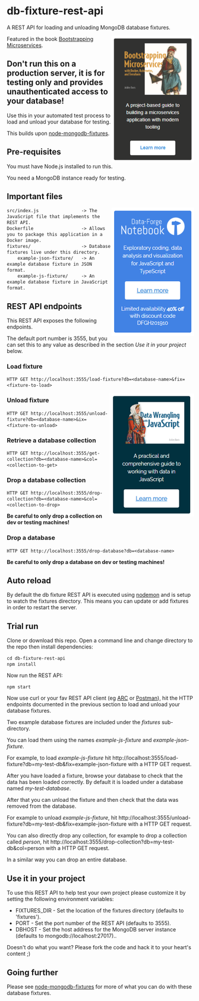 # db-fixture-rest-api

A REST API for loading and unloading MongoDB database fixtures.

<a target="_blank" href="https://www.data-forge-notebook.com/"><img align="right" src="images/support1.png"></a>

Featured in the book [Bootstrapping Microservices](http://bit.ly/2o0aDsP).

## **Don't run this on a production server, it is for testing only and provides unauthenticated access to your database!**

Use this in your automated test process to load and unload your database for testing.

This builds upon [node-mongodb-fixtures](https://www.npmjs.com/package/node-mongodb-fixtures).

## Pre-requisites

You must have Node.js installed to run this.

You need a MongoDB instance ready for testing.

## Important files

<a target="_blank" href="http://bit.ly/2t2cJu2"><img align="right" src="images/support2.png"></a>

    src/index.js                -> The JavaScript file that implements the REST API.
    Dockerfile                  -> Allows you to package this application in a Docker image.
    fixtures/                   -> Database fixtures live under this directory.
        example-json-fixture/   -> An example database fixture in JSON format.
        example-js-fixture/     -> An example database fixture in JavaScript format.

## REST API endpoints

This REST API exposes the following endpoints.

The default port number is 3555, but you can set this to any value as described in the section *Use it in your project* below.

### Load fixture

    HTTP GET http://localhost:3555/load-fixture?db=<database-name>&fix=<fixture-to-load>

<a target="_blank" href="http://bit.ly/2t2cJu2"><img align="right" src="images/support3.png"></a>

### Unload fixture

    HTTP GET http://localhost:3555/unload-fixture?db=<database-name>&ix=<fixture-to-unload>


### Retrieve a database collection

    HTTP GET http://localhost:3555/get-collection?db=<database-name>&col=<collection-to-get>

### Drop a database collection

    HTTP GET http://localhost:3555/drop-collection?db=<database-name>&col=<collection-to-drop>

**Be careful to only drop a collection on dev or testing machines!**

### Drop a database

    HTTP GET http://localhost:3555/drop-database?db=<database-name>

**Be careful to only drop a database on dev or testing machines!**

## Auto reload

By default the db fixture REST API is executed using [nodemon](https://nodemon.io/) and is setup to watch the fixtures directory. This means you can update or add fixtures in order to restart the server.

## Trial run

Clone or download this repo. Open a command line and change directory to the repo then install dependencies:

    cd db-fixture-rest-api
    npm install

Now run the REST API:

    npm start

Now use curl or your fav REST API client (eg [ARC](https://install.advancedrestclient.com) or [Postman](https://www.getpostman.com/)), hit the HTTP endpoints documented in the previous section to load and unload your database fixtures.

Two example database fixtures are included under the *fixtures* sub-directory.

You can load them using the names *example-js-fixture* and *example-json-fixture*.

For example, to load *example-js-fixture* hit http://localhost:3555/load-fixture?db=my-test-db&fix=example-json-fixture with a HTTP GET request.

After you have loaded a fixture, browse your database to check that the data has been loaded correctly. By default it is loaded under a database named *my-test-database*.

After that you can unload the fixture and then check that the data was removed from the database.

For example to unload *example-js-fixture*, hit http://localhost:3555/unload-fixture?db=my-test-db&fix=example-json-fixture with a HTTP GET request.

You can also directly drop any collection, for example to drop a collection called *person*, hit http://localhost:3555/drop-collection?db=my-test-db&col=person with a HTTP GET request. 

In a similar way you can drop an entire database.

## Use it in your project

To use this REST API to help test your own project please customize it by setting the following environment variables:

- FIXTURES_DIR - Set the location of the fixtures directory (defaults to 'fixtures').
- PORT - Set the port number of the REST API (defaults to 3555).
- DBHOST - Set the host address for the MongoDB server instance (defaults to mongodb://localhost:27017)..

Doesn't do what you want?
Please fork the code and hack it to your heart's content ;)

## Going further

Please see [node-mongodb-fixtures](https://www.npmjs.com/package/node-mongodb-fixtures) for more of what you can do with these database fixtures.